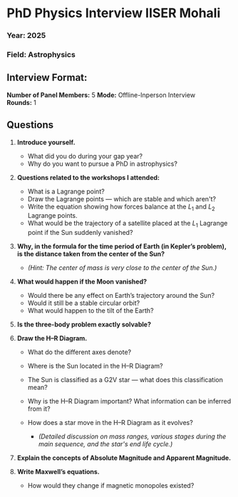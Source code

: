 # **PhD Physics Interview IISER Mohali**

###  Year: 2025
###  Field: Astrophysics

## Interview Format:
**Number of Panel Members:** 5 
**Mode:** Offline-Inperson Interview  
**Rounds:** 1


## **Questions**

1. **Introduce yourself.**

   * What did you do during your gap year?
   * Why do you want to pursue a PhD in astrophysics?

2. **Questions related to the workshops I attended:**

   * What is a Lagrange point?
   * Draw the Lagrange points — which are stable and which aren't?
   * Write the equation showing how forces balance at the $L_1$ and $L_2$ Lagrange points.
   * What would be the trajectory of a satellite placed at the $L_1$ Lagrange point if the Sun suddenly vanished?

3. **Why, in the formula for the time period of Earth (in Kepler’s problem), is the distance taken from the center of the Sun?**

   * *(Hint: The center of mass is very close to the center of the Sun.)*

4. **What would happen if the Moon vanished?**

   * Would there be any effect on Earth’s trajectory around the Sun?
   * Would it still be a stable circular orbit?
   * What would happen to the tilt of the Earth?

5. **Is the three-body problem exactly solvable?**

6. **Draw the H–R Diagram.**

   * What do the different axes denote?
   * Where is the Sun located in the H–R Diagram?
   * The Sun is classified as a G2V star — what does this classification mean?
   * Why is the H–R Diagram important? What information can be inferred from it?
   * How does a star move in the H–R Diagram as it evolves?

     * *(Detailed discussion on mass ranges, various stages during the main sequence, and the star's end life cycle.)*

7. **Explain the concepts of Absolute Magnitude and Apparent Magnitude.**

8. **Write Maxwell’s equations.**

   * How would they change if magnetic monopoles existed?

